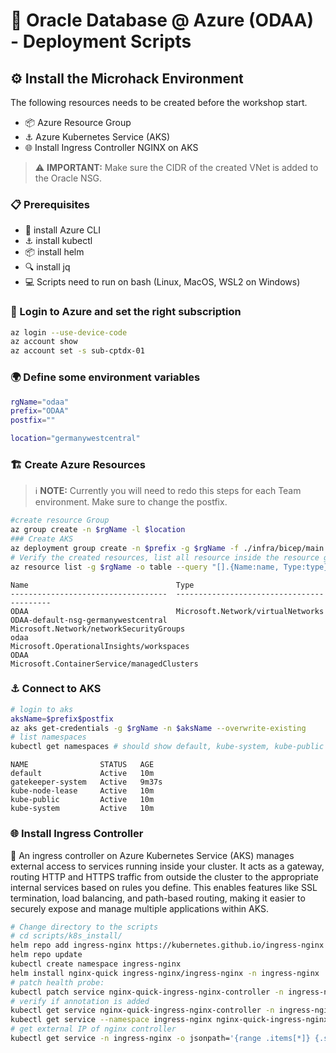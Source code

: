 # 🚀 Oracle Database @ Azure (ODAA) - Deployment Scripts

## ⚙️ Install the Microhack Environment

The following resources needs to be created before the workshop start.

- 📦 Azure Resource Group
- ⚓ Azure Kubernetes Service (AKS)
- 🌐 Install Ingress Controller NGINX on AKS

> ⚠️ **IMPORTANT:** Make sure the CIDR of the created VNet is added to the Oracle NSG.

### 📋 Prerequisites

- 🔧 install Azure CLI
- ⚓ install kubectl
- 📦 install helm
- 🔍 install jq
- 💻 Scripts need to run on bash (Linux, MacOS, WSL2 on Windows)

### 🔐 Login to Azure and set the right subscription

~~~bash
az login --use-device-code
az account show
az account set -s sub-cptdx-01
~~~

### 🌍 Define some environment variables

~~~bash
rgName="odaa"
prefix="ODAA"
postfix=""

location="germanywestcentral"
~~~

### 🏗️ Create Azure Resources

> ℹ️ **NOTE:** Currently you will need to redo this steps for each Team environment. Make sure to change the postfix.

~~~bash
#create resource Group
az group create -n $rgName -l $location
### Create AKS
az deployment group create -n $prefix -g $rgName -f ./infra/bicep/main.bicep -p location=$location aksName=$prefix postfix=$postfix
# Verify the created resources, list all resource inside the resource group
az resource list -g $rgName -o table --query "[].{Name:name, Type:type}"
~~~

~~~text
Name                                 Type
-----------------------------------  ------------------------------------------
ODAA                                 Microsoft.Network/virtualNetworks
ODAA-default-nsg-germanywestcentral  Microsoft.Network/networkSecurityGroups
odaa                                 Microsoft.OperationalInsights/workspaces
ODAA                                 Microsoft.ContainerService/managedClusters
~~~

### ⚓ Connect to AKS

~~~bash
# login to aks
aksName=$prefix$postfix
az aks get-credentials -g $rgName -n $aksName --overwrite-existing
# list namespaces
kubectl get namespaces # should show default, kube-system, kube-public
~~~

~~~text
NAME                STATUS   AGE
default             Active   10m
gatekeeper-system   Active   9m37s
kube-node-lease     Active   10m
kube-public         Active   10m
kube-system         Active   10m
~~~

### 🌐 Install Ingress Controller

🌟 An ingress controller on Azure Kubernetes Service (AKS) manages external access to services running inside your cluster. It acts as a gateway, routing HTTP and HTTPS traffic from outside the cluster to the appropriate internal services based on rules you define. This enables features like SSL termination, load balancing, and path-based routing, making it easier to securely expose and manage multiple applications within AKS.

~~~bash
# Change directory to the scripts
# cd scripts/k8s_install/
helm repo add ingress-nginx https://kubernetes.github.io/ingress-nginx
helm repo update
kubectl create namespace ingress-nginx
helm install nginx-quick ingress-nginx/ingress-nginx -n ingress-nginx
# patch health probe:
kubectl patch service nginx-quick-ingress-nginx-controller -n ingress-nginx -p '{"metadata":{"annotations":{"service.beta.kubernetes.io/azure-load-balancer-health-probe-request-path":"/healthz"}}}'
# verify if annotation is added
kubectl get service nginx-quick-ingress-nginx-controller -n ingress-nginx -o jsonpath='{.metadata.annotations}' | jq
kubectl get service --namespace ingress-nginx nginx-quick-ingress-nginx-controller --output wide
# get external IP of nginx controller
kubectl get service -n ingress-nginx -o jsonpath='{range .items[*]} {.status.loadBalancer.ingress[*].ip} {"\n"} {end}'
~~~

